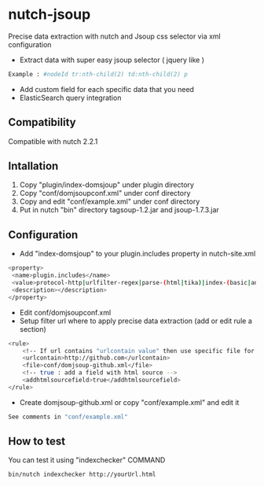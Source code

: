 nutch-jsoup
===========
Precise data extraction with nutch and Jsoup css selector via xml configuration

- Extract data with super easy jsoup selector ( jquery like )
```sh
Example : #nodeId tr:nth-child(2) td:nth-child(2) p 
```

- Add custom field for each specific data that you need
- ElasticSearch query integration

Compatibility
----
Compatible with nutch 2.2.1

Intallation
----
1. Copy "plugin/index-domsjoup" under plugin directory
2. Copy "conf/domjsoupconf.xml" under conf directory
3. Copy and edit "conf/example.xml" under conf directory
4. Put in nutch "bin" directory tagsoup-1.2.jar and jsoup-1.7.3.jar


Configuration
----
- Add "index-domsjoup" to your plugin.includes property in nutch-site.xml
```sh
<property>
 <name>plugin.includes</name>
 <value>protocol-http|urlfilter-regex|parse-(html|tika)|index-(basic|anchor)|index-domsjoup|urlnormalizer-(pass|regex|basic)|scoring-opic</value>
 <description></description>
</property>
```
- Edit conf/domjsoupconf.xml
- Setup filter url where to apply precise data extraction (add or edit rule a section)
```sh
<rule>
    <!-- If url contains "urlcontain value" then use specific file for extract data "conf/domjsoup-github.xml" -->
	<urlcontain>http://github.com</urlcontain>
	<file>conf/domjsoup-github.xml</file>    
	<!-- true : add a field with html source -->
	<addhtmlsourcefield>true</addhtmlsourcefield>    
</rule>
```
- Create domjsoup-github.xml or copy "conf/example.xml" and edit it
```sh
See comments in "conf/example.xml"
```

How to test
----
You can test it using "indexchecker" COMMAND
```sh
bin/nutch indexchecker http://yourUrl.html
```